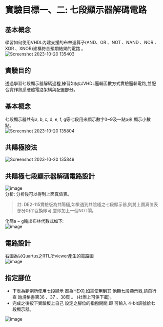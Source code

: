 # 實驗目標一、二: 七段顯示器解碼電路  
## 基本概念  
學習如何使用VHDL內建支援的布林運算子(AND、OR 、NOT 、NAND 、NOR 、XOR 、XNOR)建構符合預期結果的電路 。  
![Screenshot 2023-10-20 135403](https://github.com/Zocke07/Microprocessor-Based-Systems/assets/91361456/11d11d7f-6170-41f1-81e8-295aa4eb2799)

## 實驗目的  
透過學習七段顯示器解碼過程,練習如何以VHDL邏輯函數方式實驗邏輯電路,並配合實作熟悉硬體電路架構與配置部分。

## 基本概念  
七段顯示器共有a, b, c, d, e, f, g等七段用來顯示數字0~9及一點p來 顯示小數點。  
![Screenshot 2023-10-20 135804](https://github.com/Zocke07/Microprocessor-Based-Systems/assets/91361456/b20cf961-1ed8-4620-973f-a8ef41196067)  

## 共陽極接法
![Screenshot 2023-10-20 135849](https://github.com/Zocke07/Microprocessor-Based-Systems/assets/91361456/a3f7aba6-4b41-4c73-97e7-8c3f073621bf)  

## 共陽極七段顯示器解碼電路設計  
![image](https://github.com/Zocke07/Microprocessor-Based-Systems/assets/91361456/7a6dfd7f-af13-4ae4-b18e-6c7ea0639eac)  
分析: 分析後可以得到上面真值表。
> 註: DE2-115實驗版為共陽極,如果遇到共陰極之七段顯示器,則將上圖真值表部分0和1互換即可,意即加上一個NOT閘。

化簡a ~ g輸出布林代數式如下:  
![image](https://github.com/Zocke07/Microprocessor-Based-Systems/assets/91361456/6401350c-632e-4f77-b354-4943f236f4f6)  

## 電路設計  
右圖為以Quartus之RTL所viewer產生的電路圖  
![image](https://github.com/Zocke07/Microprocessor-Based-Systems/assets/91361456/a5c9c993-2ab6-4f0d-a189-8e60c40da280)

## 指定腳位  
- 下表為範例所使用七段顯示 器為HEX0,如需使用到其 他顆七段顯示器,請自行查 詢規格書第36 、37 、38頁 。 (社團上可供下載)。
-  完成之後按下實驗板上自己 設定之腳位的指撥開關,即 可輸入 4-bit訊號給七段顯示器。

![image](https://github.com/Zocke07/Microprocessor-Based-Systems/assets/91361456/971ecc5f-999d-4fb3-bf78-1c8f84f90c54)  
